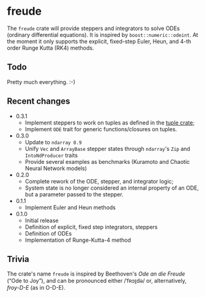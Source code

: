 # freude

The `freude` crate will provide steppers and integrators to solve ODEs
(ordinary differential equations). It is inspired by `boost::numeric::odeint`.
At the moment it only supports the explicit, fixed-step Euler, Heun, and 4-th
order Runge Kutta (RK4) methods.

## Todo

Pretty much everything. :-)

## Recent changes

+ 0.3.1
    + Implement steppers to work on tuples as defined in the [tuple crate](https://crates.io/crates/tuple);
    + Implement `ODE` trait for generic functions/closures on tuples.
+ 0.3.0
    + Update to `ndarray 0.9`
    + Unify `Vec` and `ArrayBase` stepper states through `ndarray`'s `Zip` and `IntoNdProducer` traits
    + Provide several examples as benchmarks (Kuramoto and Chaotic Neural Network models)
+ 0.2.0
    + Complete rework of the ODE, stepper, and integrator logic;
    + System state is no longer considered an internal property of an ODE, but a
    parameter passed to the stepper.
+ 0.1.1
    + Implement Euler and Heun methods
+ 0.1.0
    + Initial release
    + Definition of explicit, fixed step integrators, steppers
    + Definition of ODEs
    + Implementation of Runge-Kutta-4 method

## Trivia

The crate's name `freude` is inspired by Beethoven's *Ode an die Freude* (“Ode to
Joy”), and can be pronounced either /ˈfʀɔɪ̯də/ or, alternatively, *froy-D-E* (as
in O-D-E).

